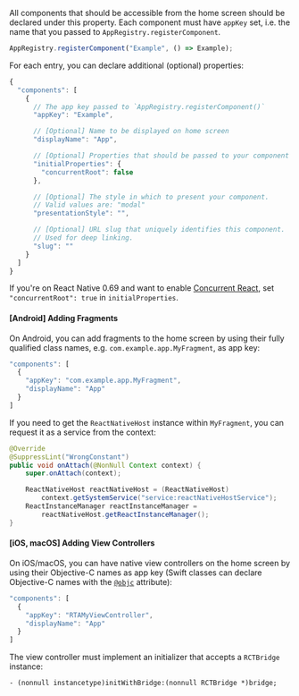 All components that should be accessible from the home screen should be declared
under this property. Each component must have `appKey` set, i.e. the name that
you passed to `AppRegistry.registerComponent`.

```javascript
AppRegistry.registerComponent("Example", () => Example);
```

For each entry, you can declare additional (optional) properties:

```javascript
{
  "components": [
    {
      // The app key passed to `AppRegistry.registerComponent()`
      "appKey": "Example",

      // [Optional] Name to be displayed on home screen
      "displayName": "App",

      // [Optional] Properties that should be passed to your component
      "initialProperties": {
        "concurrentRoot": false
      },

      // [Optional] The style in which to present your component.
      // Valid values are: "modal"
      "presentationStyle": "",

      // [Optional] URL slug that uniquely identifies this component.
      // Used for deep linking.
      "slug": ""
    }
  ]
}
```

If you're on React Native 0.69 and want to enable
[Concurrent React](https://reactjs.org/blog/2022/03/29/react-v18.html#what-is-concurrent-react),
set `"concurrentRoot": true` in `initialProperties`.

<a name='android-adding-fragments' />

#### [Android] Adding Fragments

On Android, you can add fragments to the home screen by using their fully
qualified class names, e.g. `com.example.app.MyFragment`, as app key:

```javascript
"components": [
  {
    "appKey": "com.example.app.MyFragment",
    "displayName": "App"
  }
]
```

If you need to get the `ReactNativeHost` instance within `MyFragment`, you can
request it as a service from the context:

```java
@Override
@SuppressLint("WrongConstant")
public void onAttach(@NonNull Context context) {
    super.onAttach(context);

    ReactNativeHost reactNativeHost = (ReactNativeHost)
        context.getSystemService("service:reactNativeHostService");
    ReactInstanceManager reactInstanceManager =
        reactNativeHost.getReactInstanceManager();
}
```

<a name='ios-macos-adding-view-controllers' />

#### [iOS, macOS] Adding View Controllers

On iOS/macOS, you can have native view controllers on the home screen by using
their Objective-C names as app key (Swift classes can declare Objective-C names
with the
[`@objc`](https://docs.swift.org/swift-book/ReferenceManual/Attributes.html#objc)
attribute):

```javascript
"components": [
  {
    "appKey": "RTAMyViewController",
    "displayName": "App"
  }
]
```

The view controller must implement an initializer that accepts a `RCTBridge`
instance:

```objc
- (nonnull instancetype)initWithBridge:(nonnull RCTBridge *)bridge;
```
